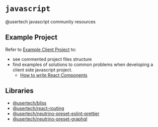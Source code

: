 # `javascript`

@usertech javascript community resources

## Example Project

Refer to [Example Client Project](packages/example-client) to:

- see commented project files structure
- find examples of solutions to common problems when developing a client side javascript project.
  - [How to write React Components](packages/example-client/src/components)

## Libraries

- [@usertech/bliss](https://github.com/usertech/bliss)
- [@usertech/react-routing](https://github.com/usertech/react-routing)
- [@usertech/neutrino-preset-eslint-prettier](https://github.com/usertech/neutrino-preset-eslint-prettier)
- [@usertech/neutrino-preset-graphql](https://github.com/usertech/neutrino-preset-graphql)
